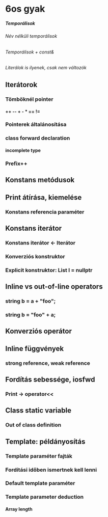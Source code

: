 # 6os gyak

##### Temporálisok
###### Név nélküli temporálisok
###### Temporálisok + const&
###### Literálok is ilyenek, csak nem változók

## Iterátorok
### Tömböknél pointer
#### ++ -- + - * == !=
### Pointerek általánosítása
### class forward declaration
#### incomplete type
### Prefix++

## Konstans metódusok

## Print átírása, kiemelése
### Konstans referencia paraméter

## Konstans iterátor
### Konstans iterátor <- Iterátor
### Konverziós konstruktor
### Explicit konstruktor: List l = nullptr

## Inline vs out-of-line operators
### string b = a + "foo";
### string b = "foo" + a;

## Konverziós operátor

## Inline függvények
### strong reference, weak reference

## Fordítás sebessége, iosfwd
### Print -> operator<<

## Class static variable
### Out of class definition

## Template: példányosítás
### Template paraméter fajták
### Fordítási időben ismertnek kell lenni
### Default template paraméter
### Template parameter deduction
#### Array length


